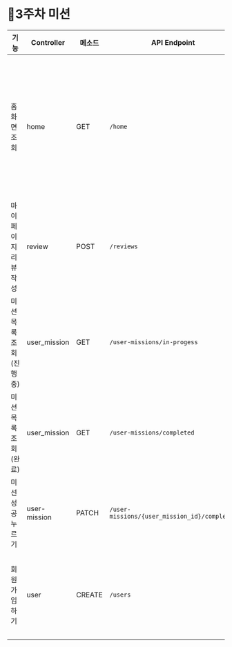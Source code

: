 # 🍔3주차 미션
| 기능                   | Controller    | 메소드 | API Endpoint                                    | Request Body                                                                                                                                          | Response                                                                                                                                                                                                                                                                                                                                                                                       | Request Header                                             | query String              | Path variable        | 비고                                                                                             |
|------------------------|---------------|--------|--------------------------------------------------|--------------------------------------------------------------------------------------------------------------------------------------------------------|------------------------------------------------------------------------------------------------------------------------------------------------------------------------------------------------------------------------------------------------------------------------------------------------------------------------------------------------------------------------------------------------|------------------------------------------------------------|---------------------------|----------------------|--------------------------------------------------------------------------------------------------|
| 홈 화면 조회           | home          | GET    | `/home`                                          | -                                                                                                                                                      | <상단 정보><br>{ "nickname": string, "address": string, "total_point": int, "completed_mission_count": int }<br><하단 정보><br>{ "missions": [ { "mission_id": int, "mission_name": string, "store_name": string, "category": string, "minimum_price": int, "reward": int, "d_day": int }, ... ], "current_page": int, "total_page": int } | Authorization: accessToken (String)                       | `?page={page}&limit={limit}` | -                    | 수락하지 않은 미션의 목록을 보기 위해 queryString에 페이지 정보를 포함                         |
| 마이 페이지 리뷰 작성 | review        | POST   | `/reviews`                                       | { "user_mission_id": number, "store_id": number, "rating": number (1.0 ~ 5.0), "description": string, "images": file }                                | { "message": "리뷰가 성공적으로 등록되었습니다.", "review_id": number }                                                                                                                                                                                                                                          | Authorization: accessToken (String),<br>Content-Type: form-data | -                         | -                    | 이미지를 업로드해야 하므로 Content-Type: application/json 대신 form-data 사용                     |
| 미션 목록 조회(진행 중) | user_mission  | GET    | `/user-missions/in-progess`                      | -                                                                                                                                                      | { "missions": [ { "user_mission_id": int, "mission_name": string, "store_name": string, "minimum_price": int, "reward": int } ] }                                                                                                                                                                                                                       | Authorization: accessToken (String)                       | `?page={page}&limit={limit}` | -                    | 진행 중인 미션 목록 조회를 위해 queryString에 페이지 정보 포함                                   |
| 미션 목록 조회(완료)   | user_mission  | GET    | `/user-missions/completed`                       | -                                                                                                                                                      | { "missions": [ { "user_mission_id": int, "mission_name": string, "store_name": string, "minimum_price": int, "reward": int, "completed_time": date, "review_written": bool } ] }                                                                                                                                                                    | Authorization: accessToken (String)                       | `?page={page}&limit={limit}` | -                    | 완료된 미션 목록 조회를 위해 queryString에 페이지 정보 포함                                      |
| 미션 성공 누르기       | user-mission  | PATCH  | `/user-missions/{user_mission_id}/completed`     | -                                                                                                                                                      | { "message": "미션이 성공 처리되었습니다.", "user_mission_id": int, "new_state": "completed" }                                                                                                                                                                                                                                                           | Authorization: accessToken (String)                       | -                         | user_mission_id      | 어떤 미션을 성공 처리할지 표시하기 위해 Path Variable 사용                                       |
| 회원가입하기           | user          | CREATE | `/users`                                         | { "phone_number": string, "name": string, "nickname": string, "gender": string, "birthday": date, "address": string, "location_agreement": bool, "alarm_agreement": bool } | { "message": "회원가입이 완료되었습니다.", "user": { "phone_number": string, "nickname": string } }                                                                                                                                                                                                               | -                                                          | -                         | -                    | 비로그인 상태에서 요청되므로 accessToken은 Header에 없음                                          |
